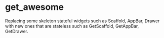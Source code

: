 # get_awesome
Replacing some skeleton stateful widgets such as Scaffold, AppBar, Drawer with new ones that are stateless such as GetScaffold, GetAppBar, GetDrawer.
